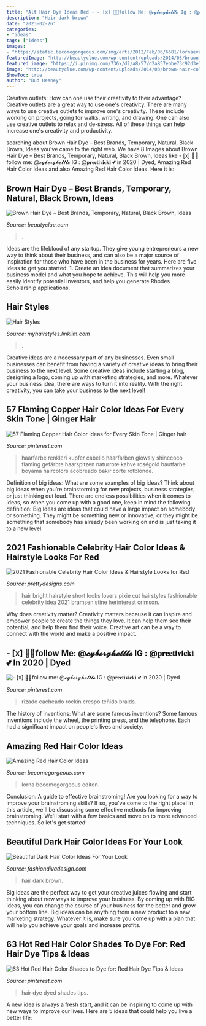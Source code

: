 ```yaml
---
title: "Alt Hair Dye Ideas Red - - [x] 🧁💕follow Me: @𝓬𝔂𝓫𝓮𝓻𝓰𝓱𝓮𝓽𝓽𝓽𝓸 Ig : @𝐩𝐫𝐞𝐞𝐭𝐢𝐯𝐢𝐜𝐤𝐢 💕 In 2020"
description: "Hair dark brown"
date: "2023-02-26"
categories:
- "ideas"
tags: ["ideas"]
images:
- "https://static.becomegorgeous.com/img/arts/2012/Feb/06/6681/lornaevans_red_hair_color.jpg"
featuredImage: "http://beautyclue.com/wp-content/uploads/2014/03/brown-hair-color.jpg"
featured_image: "https://i.pinimg.com/736x/d2/a8/57/d2a857ebbe73c92d3e712bc3554690d3.jpg"
image: "http://beautyclue.com/wp-content/uploads/2014/03/brown-hair-color.jpg"
ShowToc: true
author: "Bud Heaney"
---
```



Creative outlets: How can one use their creativity to their advantage?
Creative outlets are a great way to use one's creativity. There are many ways to use creative outlets to improve one's creativity. These include working on projects, going for walks, writing, and drawing. One can also use creative outlets to relax and de-stress. All of these things can help increase one's creativity and productivity.

	

		
searching about Brown Hair Dye – Best Brands, Temporary, Natural, Black Brown, Ideas you've came to the right web. We have 8 Images about Brown Hair Dye – Best Brands, Temporary, Natural, Black Brown, Ideas like - [x] 🧁💕follow me: @𝓬𝔂𝓫𝓮𝓻𝓰𝓱𝓮𝓽𝓽𝓽𝓸 IG : @𝐩𝐫𝐞𝐞𝐭𝐢𝐯𝐢𝐜𝐤𝐢 💕 in 2020 | Dyed, Amazing Red Hair Color Ideas and also Amazing Red Hair Color Ideas. Here it is:
		
    
## Brown Hair Dye – Best Brands, Temporary, Natural, Black Brown, Ideas

<img loading=lazy src="http://beautyclue.com/wp-content/uploads/2014/03/brown-hair-color.jpg" onerror="this.onerror=null;this.src='https://tse1.mm.bing.net/th?id=OIP.Yd8MlORIAbdCODkXfMkCkAAAAA&amp;pid=15.1';" alt="Brown Hair Dye – Best Brands, Temporary, Natural, Black Brown, Ideas">

_Source: beautyclue.com_

>. 

	

Ideas are the lifeblood of any startup. They give young entrepreneurs a new way to think about their business, and can also be a major source of inspiration for those who have been in the business for years. Here are five ideas to get you started: 1. Create an idea document that summarizes your business model and what you hope to achieve. This will help you more easily identify potential investors, and help you generate Rhodes Scholarship applications. 
    
## Hair Styles

<img loading=lazy src="https://shorthairmodels.com/wp-content/uploads/2019/02/50-gorgeous-balayage-hair-color-ideas-for-blonde-short-straight-hair-12-e1549316248962.jpg" onerror="this.onerror=null;this.src='https://tse1.mm.bing.net/th?id=OIP.HQHHnF9i_LRA2koOs1DFagAAAA&amp;pid=15.1';" alt="Hair Styles">

_Source: myhairstyles.linkiim.com_

>. 

	

Creative ideas are a necessary part of any businesses. Even small businesses can benefit from having a variety of creative ideas to bring their business to the next level. Some creative ideas include starting a blog, designing a logo, coming up with marketing strategies, and more. Whatever your business idea, there are ways to turn it into reality. With the right creativity, you can take your business to the next level!

    
## 57 Flaming Copper Hair Color Ideas For Every Skin Tone | Ginger Hair

<img loading=lazy src="https://i.pinimg.com/736x/d3/5d/1f/d35d1f67c233709665b6af26368c013b.jpg" onerror="this.onerror=null;this.src='https://tse1.mm.bing.net/th?id=OIP.Vg3BFPH8d7l3SUnQq7iLOwHaKy&amp;pid=15.1';" alt="57 Flaming Copper Hair Color Ideas for Every Skin Tone | Ginger hair">

_Source: pinterest.com_

>haarfarbe renkleri kupfer cabello haarfarben glowsly shinecoco flaming gefärbte haarspitzen naturrote kahve roségold hautfarbe boyama haircolors acobreado bakir corte rotblonde. 

	

Definition of big ideas: What are some examples of big ideas?
Think about big ideas when you’re brainstorming for new projects, business strategies, or just thinking out loud. There are endless possibilities when it comes to ideas, so when you come up with a good one, keep in mind the following definition: 
Big Ideas are ideas that could have a large impact on somebody or something. They might be something new or innovative, or they might be something that somebody has already been working on and is just taking it to a new level.

    
## 2021 Fashionable Celebrity Hair Color Ideas &amp; Hairstyle Looks For Red

<img loading=lazy src="https://www.prettydesigns.com/wp-content/uploads/2014/11/Bright-Red-Short-Hair.jpg" onerror="this.onerror=null;this.src='https://tse1.mm.bing.net/th?id=OIP.jXI9Gn-pto37Mj2OxSwwEAHaKZ&amp;pid=15.1';" alt="2021 Fashionable Celebrity Hair Color Ideas &amp; Hairstyle Looks for Red">

_Source: prettydesigns.com_

>hair bright hairstyle short looks lovers pixie cut hairstyles fashionable celebrity idea 2021 bramsen stine herinterest crimson. 

	

Why does creativity matter?
Creativity matters because it can inspire and empower people to create the things they love. It can help them see their potential, and help them find their voice. Creative art can be a way to connect with the world and make a positive impact.

    
## - [x] 🧁💕follow Me: @𝓬𝔂𝓫𝓮𝓻𝓰𝓱𝓮𝓽𝓽𝓽𝓸 IG : @𝐩𝐫𝐞𝐞𝐭𝐢𝐯𝐢𝐜𝐤𝐢 💕 In 2020 | Dyed

<img loading=lazy src="https://i.pinimg.com/736x/d2/a8/57/d2a857ebbe73c92d3e712bc3554690d3.jpg" onerror="this.onerror=null;this.src='https://tse4.mm.bing.net/th?id=OIP.5sD-SgW1R3KX9xNq3iSAvwHaHa&amp;pid=15.1';" alt="- [x] 🧁💕follow me: @𝓬𝔂𝓫𝓮𝓻𝓰𝓱𝓮𝓽𝓽𝓽𝓸 IG : @𝐩𝐫𝐞𝐞𝐭𝐢𝐯𝐢𝐜𝐤𝐢 💕 in 2020 | Dyed">

_Source: pinterest.com_

>rizado cacheado rockin crespo teñido braids. 

	

The history of inventions: What are some famous inventions?
Some famous inventions include the wheel, the printing press, and the telephone. Each had a significant impact on people's lives and society.

    
## Amazing Red Hair Color Ideas

<img loading=lazy src="https://static.becomegorgeous.com/img/arts/2012/Feb/06/6681/lornaevans_red_hair_color.jpg" onerror="this.onerror=null;this.src='https://tse2.mm.bing.net/th?id=OIP.B8LT_S31DCebxia_e5Hw6gHaKe&amp;pid=15.1';" alt="Amazing Red Hair Color Ideas">

_Source: becomegorgeous.com_

>lorna becomegorgeous editon. 

	

Conclusion: A guide to effective brainstroming!
Are you looking for a way to improve your brainstroming skills? If so, you've come to the right place! In this article, we'll be discussing some effective methods for improving brainstroming. We'll start with a few basics and move on to more advanced techniques. So let's get started!

    
## Beautiful Dark Hair Color Ideas For Your Look

<img loading=lazy src="https://www.fashiondivadesign.com/wp-content/uploads/2013/01/dark-brown-hair.jpg" onerror="this.onerror=null;this.src='https://tse3.mm.bing.net/th?id=OIP.yvXpe0ncABE-OnjENOIJCAHaLM&amp;pid=15.1';" alt="Beautiful Dark Hair Color Ideas For Your Look">

_Source: fashiondivadesign.com_

>hair dark brown. 

	

Big ideas are the perfect way to get your creative juices flowing and start thinking about new ways to improve your business. By coming up with BIG ideas, you can change the course of your business for the better and grow your bottom line. Big ideas can be anything from a new product to a new marketing strategy. Whatever it is, make sure you come up with a plan that will help you achieve your goals and increase profits.

    
## 63 Hot Red Hair Color Shades To Dye For: Red Hair Dye Tips &amp; Ideas

<img loading=lazy src="https://i.pinimg.com/736x/6d/21/b7/6d21b76daf1b1a443476fcd57fbc855a.jpg" onerror="this.onerror=null;this.src='https://tse2.mm.bing.net/th?id=OIP.VVluzqTMT5Gt3f0wn2I19QHaKy&amp;pid=15.1';" alt="63 Hot Red Hair Color Shades to Dye for: Red Hair Dye Tips &amp; Ideas">

_Source: pinterest.com_

>hair dye dyed shades tips. 

	

A new idea is always a fresh start, and it can be inspiring to come up with new ways to improve our lives. Here are 5 ideas that could help you live a better life: 

